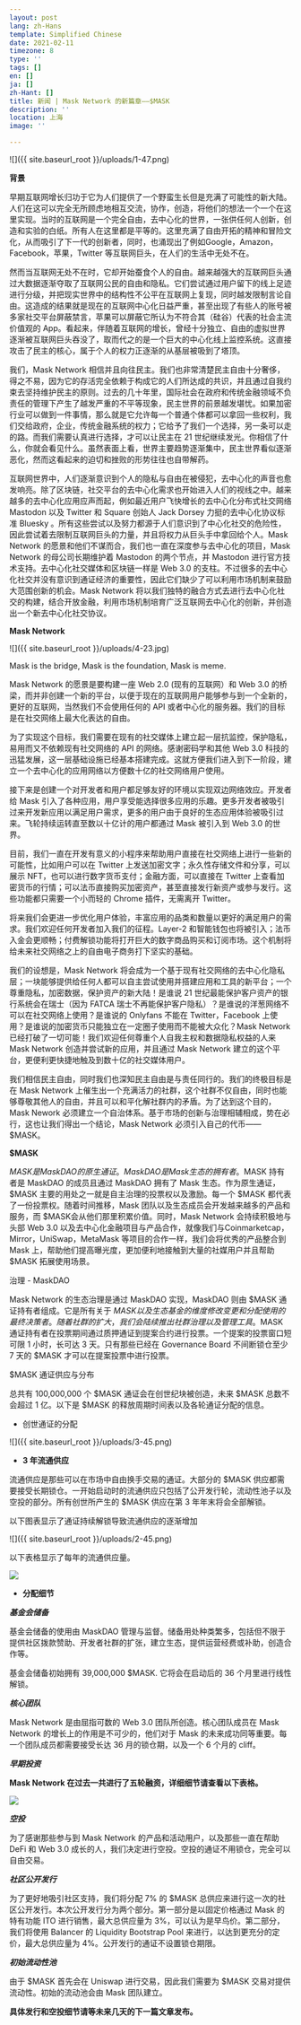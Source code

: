 ```yaml
---
layout: post
lang: zh-Hans
template: Simplified Chinese
date: 2021-02-11
timezone: 8
type: ''
tags: []
en: []
ja: []
zh-Hant: []
title: 新闻 | Mask Network 的新篇章——$MASK
description: ''
location: 上海
image: ''

---
```

![]({{ site.baseurl_root }}/uploads/1-47.png)

**背景**

早期互联网增长归功于它为人们提供了一个野蛮生长但是充满了可能性的新大陆。人们在这可以完全无所顾虑地相互交流，协作，创造，将他们的想法一个一个在这里实现。当时的互联网是一个完全自由，去中心化的世界，一张供任何人创新，创造和实验的白纸。所有人在这里都是平等的。这里充满了自由开拓的精神和冒险文化，从而吸引了下一代的创新者，同时，也涌现出了例如Google，Amazon，Facebook，苹果，Twitter 等互联网巨头，在人们的生活中无处不在。

然而当互联网无处不在时，它却开始蚕食个人的自由。越来越强大的互联网巨头通过大数据逐渐夺取了互联网公民的自由和隐私。它们尝试通过用户留下的线上足迹进行分级，并把现实世界中的结构性不公平在互联网上复现，同时越发限制言论自由。这造成的结果就是现在的互联网中心化日益严重，甚至出现了有些人的账号被多家社交平台屏蔽禁言，苹果可以屏蔽它所认为不符合其（硅谷）代表的社会主流价值观的 App。看起来，伴随着互联网的增长，曾经十分独立、自由的虚拟世界逐渐被互联网巨头吞没了，取而代之的是一个巨大的中心化线上监控系统。这直接攻击了民主的核心，属于个人的权力正逐渐的从基层被吸到了塔顶。

我们，Mask Network 相信并且向往民主。我们也非常清楚民主自由十分奢侈，得之不易，因为它的存活完全依赖于构成它的人们所达成的共识，并且通过自我约束去坚持维护民主的原则。过去的几十年里，国际社会在政府和传统金融领域不负责任的管理下产生了越发严重的不平等现象，民主世界的前景越发堪忧。如果加密行业可以做到一件事情，那么就是它允许每一个普通个体都可以拿回一些权利，我们交给政府，企业，传统金融系统的权力；它给予了我们一个选择，另一条可以走的路。而我们需要认真进行选择，才可以让民主在 21 世纪继续发光。你相信了什么，你就会看见什么。虽然表面上看，世界主要趋势逐渐集中，民主世界看似逐渐恶化，然而这看起来的迫切和挫败的形势往往也自带解药。

互联网世界中，人们逐渐意识到个人的隐私与自由在被侵犯，去中心化的声音也愈发响亮。除了区块链，社交平台的去中心化需求也开始进入人们的视线之中。越来越多的去中心化应用应声而起，例如最近用户飞快增长的去中心化分布式社交网络 Mastodon 以及 Twitter 和 Square 创始人 Jack Dorsey 力挺的去中心化协议标准 Bluesky 。所有这些尝试以及努力都源于人们意识到了中心化社交的危险性，因此尝试着去限制互联网巨头的力量，并且将权力从巨头手中拿回给个人。Mask Network 的愿景和他们不谋而合，我们也一直在深度参与去中心化的项目，Mask Network 的母公司长期维护着 Mastodon 的两个节点，并 Mastodon 进行官方技术支持。去中心化社交媒体和区块链一样是 Web 3.0 的支柱。不过很多的去中心化社交并没有意识到通证经济的重要性，因此它们缺少了可以利用市场机制来鼓励大范围创新的机会。Mask Network 将以我们独特的融合方式去进行去中心化社交的构建，结合开放金融，利用市场机制培育广泛互联网去中心化的创新，并创造出一个新去中心化社交协议。

**Mask Network**

![]({{ site.baseurl_root }}/uploads/4-23.jpg)

Mask is the bridge, Mask is the foundation, Mask is meme.

Mask Network 的愿景是要构建一座 Web 2.0 (现有的互联网）和 Web 3.0 的桥梁，而并非创建一个新的平台，以便于现在的互联网用户能够参与到一个全新的，更好的互联网，当然我们不会使用任何的 API 或者中心化的服务器。我们的目标是在社交网络上最大化表达的自由。

为了实现这个目标，我们需要在现有的社交媒体上建立起一层抗监控，保护隐私，易用而又不依赖现有社交网络的 API 的网络。感谢密码学和其他 Web 3.0 科技的迅猛发展，这一层基础设施已经基本搭建完成。这就方便我们进入到下一阶段，建立一个去中心化的应用网络以方便数十亿的社交网络用户使用。

接下来是创建一个对开发者和用户都足够友好的环境以实现双边网络效应。开发者给 Mask 引入了各种应用，用户享受能选择很多应用的乐趣。更多开发者被吸引过来开发新应用以满足用户需求，更多的用户由于良好的生态应用体验被吸引过来。飞轮持续运转直至数以十亿计的用户都通过 Mask 被引入到 Web 3.0 的世界。

目前，我们一直在开发有意义的小程序来帮助用户直接在社交网络上进行一些新的可能性，比如用户可以在 Twitter 上发送加密文字；永久性存储文件和分享，可以展示 NFT，也可以进行数字货币支付；金融方面，可以直接在 Twitter 上查看加密货币的行情；可以法币直接购买加密资产，甚至直接发行新资产或参与发行。这些功能都只需要一个小而轻的 Chrome 插件，无需离开 Twitter。

将来我们会更进一步优化用户体验，丰富应用的品类和数量以更好的满足用户的需求。我们欢迎任何开发者加入我们的征程。Layer-2 和智能钱包也将被引入；法币入金会更顺畅；付费解锁功能将打开巨大的数字商品购买和订阅市场。这个机制将给未来社交网络之上的自由电子商务打下坚实的基础。

我们的设想是，Mask Network 将会成为一个基于现有社交网络的去中心化隐私层；一块能够提供给任何人都可以自主尝试使用并搭建应用和工具的新平台；一个尊重隐私，加密数据，保护资产的新大陆！是谁说 21 世纪最能保护客户资产的银行系统会在瑞士（因为 FATCA 瑞士不再能保护客户隐私）？是谁说的洋葱网络不可以在社交网络上使用？是谁说的 Onlyfans 不能在 Twitter，Facebook 上使用？是谁说的加密货币只能独立在一定圈子使用而不能被大众化？Mask Network 已经打破了一切可能！我们欢迎任何尊重个人自我主权和数据隐私权益的人来 Mask Network 创造并尝试新的应用，并且通过 Mask Network 建立的这个平台，更便利更快捷地触及到数十亿的社交媒体用户。

我们相信民主自由，同时我们也深知民主自由是与责任同行的。我们的终极目标是在 Mask Network 上催生出一个充满活力的社群，这个社群不仅自由，同时也能够尊敬其他人的自由，并且可以和平化解社群内的矛盾。为了达到这个目的，Mask Nework 必须建立一个自治体系。基于市场的创新与治理相辅相成，势在必行，这也让我们得出一个结论，Mask Network 必须引入自己的代币——$MASK。

**$MASK**

$MASK 是 MaskDAO 的原生通证。MaskDAO 是 Mask 生态的拥有者。$MASK 持有者是 MaskDAO 的成员且通过 MaskDAO 拥有了 Mask 生态。作为原生通证，$MASK 主要的用处之一就是自主治理的投票权以及激励。每一个 $MASK 都代表了一份投票权。随着时间推移，Mask 团队以及生态成员会开发越来越多的产品和服务，而 $MASK会从他们那里积累价值。同时，Mask Network 会持续积极地与头部 Web 3.0 以及去中心化金融项目与产品合作，就像我们与Coinmarketcap，Mirror，UniSwap，MetaMask 等项目的合作一样，我们会将优秀的产品整合到 Mask 上，帮助他们提高曝光度，更加便利地接触到大量的社媒用户并且帮助 $MASK 拓展使用场景。

治理 - MaskDAO

Mask Network 的生态治理是通过 MaskDAO 实现，MaskDAO 则由 $MASK 通证持有者组成。它是所有关于 $MASK 以及生态基金的维度修改变更和分配使用的最终决策者。随着社群的扩大，我们会陆续推出社群治理以及管理工具。$MASK 通证持有者在投票期间通过质押通证到提案合约进行投票。一个提案的投票窗口短可限 1 小时，长可达 3 天。只有那些已经在 Governance Board 不间断锁仓至少 7 天的 $MASK 才可以在提案投票中进行投票。

$MASK 通证供应与分布

总共有 100,000,000 个 $MASK 通证会在创世纪块被创造，未来 $MASK 总数不会超过 1 亿。以下是 $MASK 的释放周期时间表以及各轮通证分配的信息。

* 创世通证的分配

![]({{ site.baseurl_root }}/uploads/3-45.png)

* **3 年流通供应**

流通供应是那些可以在市场中自由换手交易的通证。大部分的 $MASK 供应都需要接受长期锁仓。一开始启动时的流通供应只包括了公开发行轮，流动性池子以及空投的部分。所有创世所产生的 $MASK 供应在第 3 年年末将会全部解锁。

以下图表显示了通证持续解锁导致流通供应的逐渐增加

![]({{ site.baseurl_root }}/uploads/2-45.png)

以下表格显示了每年的流通供应量。

![](https://assets.matters.news/embed/173ab8b6-225a-446a-a0ea-3a83e9eb3d06.png)

* **分配细节**

**_基金会储备_**

基金会储备的使用由 MaskDAO 管理与监督。储备用处种类繁多，包括但不限于提供社区拨款赞助、开发者社群的扩张，建立生态，提供运营经费或补助，创造合作等。

基金会储备初始拥有 39,000,000 $MASK. 它将会在启动后的 36 个月里进行线性解锁。

**_核心团队_**

Mask Network 是由屈指可数的 Web 3.0 团队所创造。核心团队成员在 Mask Network 的增长上的作用是不可少的，他们对于 Mask 的未来成功同等重要。每一个团队成员都需要接受长达 36 月的锁仓期，以及一个 6 个月的 cliff。

**_早期投资_**

**Mask Network 在过去一共进行了五轮融资，详细细节请查看以下表格。**

![](https://assets.matters.news/embed/8f72ac4e-7e55-47b0-a27b-c891d6eb2eff.png)

**_空投_**

为了感谢那些参与到 Mask Network 的产品和活动用户，以及那些一直在帮助 DeFi 和 Web 3.0 成长的人，我们决定进行空投。空投的通证不用锁仓，完全可以自由交易。

**_社区公开发行_**

为了更好地吸引社区支持，我们将分配 7% 的 $MASK 总供应来进行这一次的社区公开发行。本次公开发行分为两个部分。第一部分是以固定价格通过 Mask 的特有功能 ITO 进行销售，最大总供应量为 3%，可以认为是早鸟价。第二部分，我们将使用 Balancer 的 Liquidity Bootstrap Pool 来进行，以达到更充分的定价，最大总供应量为 4%。公开发行的通证不设置锁仓期限。

**_初始流动性池_**

由于 $MASK 首先会在 Uniswap 进行交易，因此我们需要为 $MASK 交易对提供流动性。初始的流动池会由 Mask 团队建立。

**具体发行和空投细节请等未来几天的下一篇文章发布。**